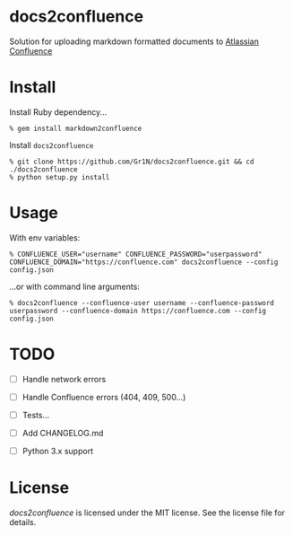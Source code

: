 # docs2confluence

Solution for uploading markdown formatted documents to [Atlassian Confluence](https://www.atlassian.com/software/confluence)


# Install

Install Ruby dependency...

```shell
% gem install markdown2confluence
```

Install `docs2confluence`

```shell
% git clone https://github.com/Gr1N/docs2confluence.git && cd ./docs2confluence
% python setup.py install
```


# Usage

With env variables:

```shell
% CONFLUENCE_USER="username" CONFLUENCE_PASSWORD="userpassword" CONFLUENCE_DOMAIN="https://confluence.com" docs2confluence --config config.json
```

...or with command line arguments:

```shell
% docs2confluence --confluence-user username --confluence-password userpassword --confluence-domain https://confluence.com --config config.json
```


# TODO

- [ ] Handle network errors
- [ ] Handle Confluence errors (404, 409, 500...)
- [ ] Tests...
- [ ] Add CHANGELOG.md
- [ ] Python 3.x support


# License

*docs2confluence* is licensed under the MIT license. See the license file for details.

